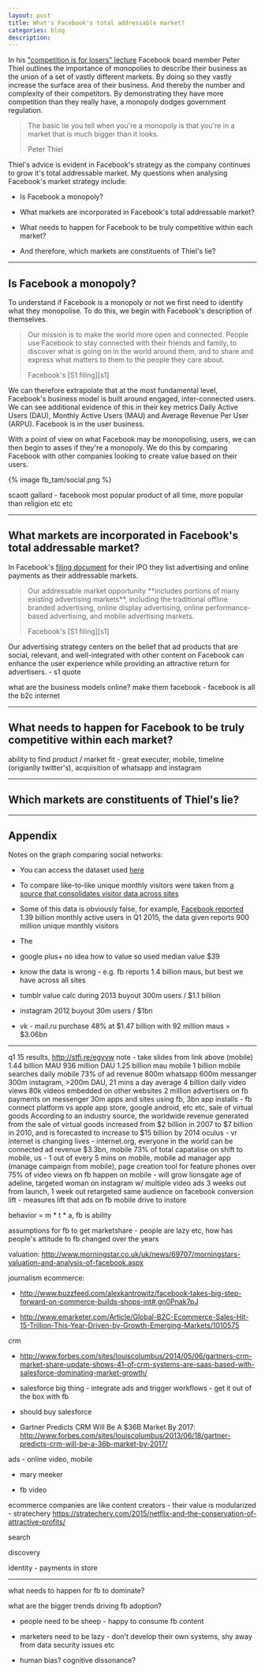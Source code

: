 ```yaml
---
layout: post
title: What's Facebook's total addressable market?
categories: blog
description:
---
```


In his ["competition is for losers" lecture][theallec] Facebook board member Peter Thiel outlines the importance of monopolies to describe their business as the union of a set of vastly different markets. By doing so they vastly increase the surface area of their business. And thereby the number and complexity of their competitors. By demonstrating they have more competition than they really have, a monopoly dodges government regulation.

[theallec]:http://stfi.re/apxwb

<blockquote>
  <p>
    The basic lie you tell when you're a monopoly is that you're in a market that is much bigger than it looks.
  <p>
  <footer>
    Peter Thiel
  </footer>
</blockquote>

Thiel's advice is evident in Facebook's strategy as the company continues to grow it's total addressable market. My questions when analysing Facebook's market strategy include:

* Is Facebook a monopoly?

* What markets are incorporated in Facebook's total addressable market?

* What needs to happen for Facebook to be truly competitive within each market?

* And therefore, which markets are constituents of Thiel's lie?

***

## Is Facebook a monopoly?

To understand if Facebook is a monopoly or not we first need to identify what they monopolise. To do this, we begin with Facebook's description of themselves.

<blockquote>
  <p>
    Our mission is to make the world more open and connected. People use Facebook to stay connected with their friends and family, to discover what is going on in the world around them, and to share and express what matters to them to the people they care about.
  <p>
  <footer>
    Facebook's [S1 filing][s1]
  </footer>
</blockquote>

[s1]:http://www.sec.gov/Archives/edgar/data/1326801/000119312512034517/d287954ds1.htm

We can therefore extrapolate that at the most fundamental level, Facebook's business model is built around engaged, inter-connected users. We can see additional evidence of this in their key metrics Daily Active Users (DAU), Monthly Active Users (MAU) and Average Revenue Per User (ARPU). Facebook is in the user business.

With a point of view on what Facebook may be monopolising, users, we can then begin to asses if they're a monopoly. We do this by comparing Facebook with other companies looking to create value based on their users.

{% image fb_tam/social.png %}



scaott gallard - facebook most popular product of all time, more popular than religion etc etc

***

## What markets are incorporated in Facebook's total addressable market?

In Facebook's [filing document][s1] for their IPO they list advertising and online payments as their addressable markets.

<blockquote>
  <p>
    Our addressable market opportunity **includes portions of many existing advertising markets**, including the traditional offline branded advertising, online display advertising, online performance-based advertising, and mobile advertising markets.
  <p>
  <footer>
    Facebook's [S1 filing][s1]
  </footer>
</blockquote>

Our advertising strategy centers on the belief that ad products that are social, relevant, and well-integrated with other content on Facebook can enhance the user experience while providing an attractive return for advertisers. - s1 quote

what are the business models online? make them facebook - facebook is all the b2c internet

***

## What needs to happen for Facebook to be truly competitive within each market?

ability to find product / market fit - great executer, mobile, timeline (origianlly twitter's), acquisition of whatsapp and instagram

***

## Which markets are constituents of Thiel's lie?

***

## Appendix

Notes on the graph comparing social networks:

* You can access the dataset used [here][data]

* To compare like-to-like unique monthly visitors were taken from [a source that consolidates visitor data across sites][siteusersource]

* Some of this data is obviously false, for example, [Facebook reported][q1fbearn] 1.39 billion monthly active users in Q1 2015, the data given reports 900 million unique monthly visitors

* The

* google plus+ no idea how to value so used median value $39

* know the data is wrong - e.g. fb reports 1.4 billion maus, but best we have across all sites

* tumblr value calc during 2013 buyout 300m users / $1.1 billion

* instagram 2012 buyout 30m users / $1bn

* vk - mail.ru purchase 48% at $1.47 billion with 92 million maus = $3.06bn

[data]:www.heuro.net/data/social.csv

[siteusersource]:http://www.ebizmba.com/articles/social-networking-websites

[q1fbearn]:http://files.shareholder.com/downloads/AMDA-NJ5DZ/455202305x0x805520/2D74EDCA-E02A-420B-A262-BC096264BB93/FB_Q414EarningsSlides20150128.pdf

***

q1 15 results, http://stfi.re/egyvw
note - take slides from link above (mobile)
1.44 billion MAU
936 million DAU
1.25 billion mau mobile
1 billion mobile searches daily
mobile 73% of ad revenue
800m whatsapp
600m messanger
300m instagram, >200m DAU, 21 mins a day average
4 billion daily video views
80k videos embedded on other websites
2 million advertisers on fb
payments on messenger
30m apps and sites using fb, 3bn app installs - fb connect platform vs apple app store, google android, etc etc, sale of virtual goods According to an industry source, the worldwide revenue generated from the sale of virtual goods increased from $2 billion in 2007 to $7 billion in 2010, and is forecasted to increase to $15 billion by 2014
oculus - vr
internet is changing lives - internet.org, everyone in the world can be connected
ad revenue $3.3bn, mobile 73% of total
capatalise on shift to mobile, us - 1 out of every 5 mins on mobile, mobile ad manager app (manage campaign from mobile), page creation tool for feature phones
over 75% of video views on fb happen on mobile - will grow
lionsgate age of adeline, targeted woman on instagram w/ multiple video ads 3 weeks out from launch, 1 week out retargeted same audience on facebook
conversion lift - measures lift that ads on fb mobile drive to instore


behavior = m * t * a, fb is ability

assumptions for fb to get marketshare - people are lazy etc, how has people's attitude to fb changed over the years

valuation: http://www.morningstar.co.uk/uk/news/69707/morningstars-valuation-and-analysis-of-facebook.aspx

journalism
ecommerce:

* http://www.buzzfeed.com/alexkantrowitz/facebook-takes-big-step-forward-on-commerce-builds-shops-int#.gn0Pnak7pJ

* http://www.emarketer.com/Article/Global-B2C-Ecommerce-Sales-Hit-15-Trillion-This-Year-Driven-by-Growth-Emerging-Markets/1010575

crm

* http://www.forbes.com/sites/louiscolumbus/2014/05/06/gartners-crm-market-share-update-shows-41-of-crm-systems-are-saas-based-with-salesforce-dominating-market-growth/

* salesforce big thing - integrate ads and trigger workflows - get it out of the box with fb

* should buy salesforce

* Gartner Predicts CRM Will Be A $36B Market By 2017: http://www.forbes.com/sites/louiscolumbus/2013/06/18/gartner-predicts-crm-will-be-a-36b-market-by-2017/

ads - online video, mobile

* mary meeker

* fb video

ecommerce companies are like content creators - their value is modularized - stratechery https://stratechery.com/2015/netflix-and-the-conservation-of-attractive-profits/

search

discovery

identity - payments in store

***

what needs to happen for fb to dominate?

what are the bigger trends driving fb adoption?

* people need to be sheep - happy to consume fb content

* marketers need to be lazy - don't develop their own systems, shy away from data security issues etc

* human bias? cognitive dissonance?
